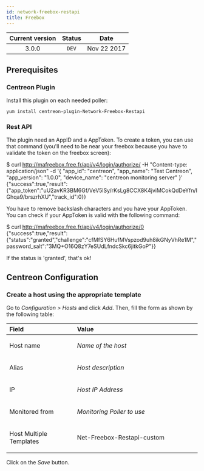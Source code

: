 ```yaml
---
id: network-freebox-restapi
title: Freebox
---
```


| Current version | Status | Date |
| :-: | :-: | :-: |
| 3.0.0 | `DEV` | Nov 22 2017 |

## Prerequisites
### Centreon Plugin
Install this plugin on each needed poller:

    yum install centreon-plugin-Network-Freebox-Restapi

### Rest API
The plugin need an AppID and a AppToken. To create a token, you can use that command (you'll need to be near your freebox because you have to validate the token on the freebox screen):

   $ curl http://mafreebox.free.fr/api/v4/login/authorize/ -H "Content-type: application/json" -d '{ "app_id": "centreon", "app_name": "Test Centreon", "app_version": "1.0.0", "device_name": "centreon monitoring server" }'
   {"success":true,"result":{"app_token":"uU2avKR3BM6Gf\/VeV5lSy\/rKsLg8CCX8K4jviMCokQdDeYfn\/IGhqa9\/brszrhXU","track_id":0}}

You have to remove backslash characters and you have your AppToken. You can check if your AppToken is valid with the following command:

   $ curl http://mafreebox.free.fr/api/v4/login/authorize/0
   {"success":true,"result":{"status":"granted","challenge":"cfMfSY6HufMVspzod9uh8ikGNyVhRe1M","password_salt":"3MQ+O16Q8zY7eSUdLfndcSkc6jitkGoP"}}

If the status is 'granted', that's ok!

## Centreon Configuration
### Create a host using the appropriate template
Go to *Configuration &gt; Hosts* and click *Add*. Then, fill the form as
shown by the following table:

<table>
<colgroup>
<col width="35%" />
<col width="64%" />
</colgroup>
<thead>
<tr class="header">
<th align="left">Field</th>
<th align="left">Value</th>
</tr>
</thead>
<tbody>
<tr class="odd">
<td align="left"><p>Host name</p></td>
<td align="left"><p><em>Name of the host</em></p></td>
</tr>
<tr class="even">
<td align="left"><p>Alias</p></td>
<td align="left"><p><em>Host description</em></p></td>
</tr>
<tr class="odd">
<td align="left"><p>IP</p></td>
<td align="left"><p><em>Host IP Address</em></p></td>
</tr>
<tr class="even">
<td align="left"><p>Monitored from</p></td>
<td align="left"><p><em>Monitoring Poller to use</em></p></td>
</tr>
<tr class="odd">
<td align="left"><p>Host Multiple Templates</p></td>
<td align="left"><p>Net-Freebox-Restapi-custom</p></td>
</tr>
</tbody>
</table>

Click on the *Save* button.

